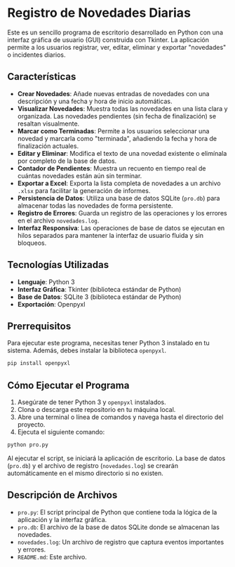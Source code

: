 # Registro de Novedades Diarias

Este es un sencillo programa de escritorio desarrollado en Python con una interfaz gráfica de usuario (GUI) construida con Tkinter. La aplicación permite a los usuarios registrar, ver, editar, eliminar y exportar "novedades" o incidentes diarios.

## Características

- **Crear Novedades**: Añade nuevas entradas de novedades con una descripción y una fecha y hora de inicio automáticas.
- **Visualizar Novedades**: Muestra todas las novedades en una lista clara y organizada. Las novedades pendientes (sin fecha de finalización) se resaltan visualmente.
- **Marcar como Terminadas**: Permite a los usuarios seleccionar una novedad y marcarla como "terminada", añadiendo la fecha y hora de finalización actuales.
- **Editar y Eliminar**: Modifica el texto de una novedad existente o elimínala por completo de la base de datos.
- **Contador de Pendientes**: Muestra un recuento en tiempo real de cuántas novedades están aún sin terminar.
- **Exportar a Excel**: Exporta la lista completa de novedades a un archivo `.xlsx` para facilitar la generación de informes.
- **Persistencia de Datos**: Utiliza una base de datos SQLite (`pro.db`) para almacenar todas las novedades de forma persistente.
- **Registro de Errores**: Guarda un registro de las operaciones y los errores en el archivo `novedades.log`.
- **Interfaz Responsiva**: Las operaciones de base de datos se ejecutan en hilos separados para mantener la interfaz de usuario fluida y sin bloqueos.

## Tecnologías Utilizadas

- **Lenguaje**: Python 3
- **Interfaz Gráfica**: Tkinter (biblioteca estándar de Python)
- **Base de Datos**: SQLite 3 (biblioteca estándar de Python)
- **Exportación**: Openpyxl

## Prerrequisitos

Para ejecutar este programa, necesitas tener Python 3 instalado en tu sistema. Además, debes instalar la biblioteca `openpyxl`.

```bash
pip install openpyxl
```

## Cómo Ejecutar el Programa

1.  Asegúrate de tener Python 3 y `openpyxl` instalados.
2.  Clona o descarga este repositorio en tu máquina local.
3.  Abre una terminal o línea de comandos y navega hasta el directorio del proyecto.
4.  Ejecuta el siguiente comando:

```bash
python pro.py
```

Al ejecutar el script, se iniciará la aplicación de escritorio. La base de datos (`pro.db`) y el archivo de registro (`novedades.log`) se crearán automáticamente en el mismo directorio si no existen.

## Descripción de Archivos

-   `pro.py`: El script principal de Python que contiene toda la lógica de la aplicación y la interfaz gráfica.
-   `pro.db`: El archivo de la base de datos SQLite donde se almacenan las novedades.
-   `novedades.log`: Un archivo de registro que captura eventos importantes y errores.
-   `README.md`: Este archivo.
